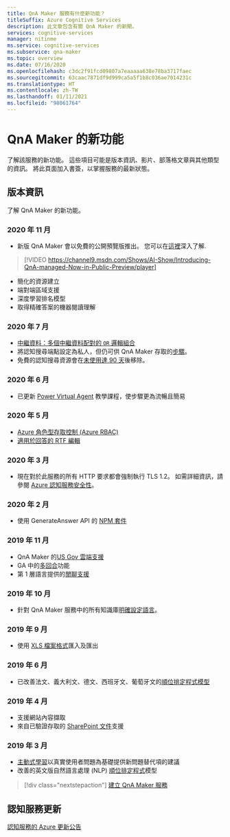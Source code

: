 ```yaml
---
title: QnA Maker 服務有什麼新功能？
titleSuffix: Azure Cognitive Services
description: 此文章包含有關 QnA Maker 的新聞。
services: cognitive-services
manager: nitinme
ms.service: cognitive-services
ms.subservice: qna-maker
ms.topic: overview
ms.date: 07/16/2020
ms.openlocfilehash: c3dc2f91fcd09807a7eaaaaa638e78ba3717faec
ms.sourcegitcommit: 63caac7871df9d999ca5a5f1b8c036ae7014231c
ms.translationtype: HT
ms.contentlocale: zh-TW
ms.lasthandoff: 01/11/2021
ms.locfileid: "98061764"
---
```

# <a name="whats-new-in-qna-maker"></a>QnA Maker 的新功能

了解該服務的新功能。 這些項目可能是版本資訊、影片、部落格文章與其他類型的資訊。 將此頁面加入書簽，以掌握服務的最新狀態。

## <a name="release-notes"></a>版本資訊

了解 QnA Maker 的新功能。

### <a name="november-2020"></a>2020 年 11 月

* 新版 QnA Maker 會以免費的公開預覽版推出。 您可以在[這裡](https://techcommunity.microsoft.com/t5/azure-ai/introducing-qna-maker-managed-now-in-public-preview/ba-p/1845575)深入了解.

> [!VIDEO https://channel9.msdn.com/Shows/AI-Show/Introducing-QnA-managed-Now-in-Public-Preview/player]
* 簡化的資源建立
* 端對端區域支援
* 深度學習排名模型
* 取得精確答案的機器閱讀理解
  
### <a name="july-2020"></a>2020 年 7 月

* [中繼資料：多個中繼資料配對的 `OR` 邏輯組合](how-to/metadata-generateanswer-usage.md#logical-or-using-strictfilterscompoundoperationtype-property)
* 將認知搜尋端點設定為私人，但仍可供 QnA Maker 存取的[步驟](how-to/set-up-qnamaker-service-azure.md#configuring-cognitive-search-as-a-private-endpoint-inside-a-vnet)。
* 免費的認知搜尋資源會在[未使用達 90 天](how-to/set-up-qnamaker-service-azure.md#inactivity-policy-for-free-search-resources)後移除。

### <a name="june-2020"></a>2020 年 6 月

* 已更新 [Power Virtual Agent](tutorials/integrate-with-power-virtual-assistant-fallback-topic.md) 教學課程，使步驟更為流暢且簡易

### <a name="may-2020"></a>2020 年 5 月

* [Azure 角色型存取控制 (Azure RBAC)](concepts/role-based-access-control.md)
* [適用於回答的 RTF 編輯](how-to/edit-knowledge-base.md#rich-text-editing-for-answer)

### <a name="march-2020"></a>2020 年 3 月

* 現在對於此服務的所有 HTTP 要求都會強制執行 TLS 1.2。 如需詳細資訊，請參閱 [Azure 認知服務安全性](../cognitive-services-security.md)。

### <a name="february-2020"></a>2020 年 2 月

* 使用 GenerateAnswer API 的 [NPM 套件](https://www.npmjs.com/package/@azure/cognitiveservices-qnamaker)

### <a name="november-2019"></a>2019 年 11 月

* QnA Maker 的[US Gov 雲端支援](../../azure-government/compare-azure-government-global-azure.md#guidance-for-developers)
* GA 中的[多回合](./how-to/multiturn-conversation.md)功能
* 第 1 層語言提供的[閒聊支援](./how-to/chit-chat-knowledge-base.md#language-support)

### <a name="october-2019"></a>2019 年 10 月

* 針對 QnA Maker 服務中的所有知識庫[明確設定語言](./index.yml)。

### <a name="september-2019"></a>2019 年 9 月

* 使用 [XLS 檔案格式](./index.yml)匯入及匯出

### <a name="june-2019"></a>2019 年 6 月

* 已改善法文、義大利文、德文、西班牙文、葡萄牙文的[順位排定程式模型](concepts/query-knowledge-base.md#ranker-process)

### <a name="april-2019"></a>2019 年 4 月

* 支援網站內容擷取
* 來自已驗證存取的 [SharePoint 文件](how-to/add-sharepoint-datasources.md)支援

### <a name="march-2019"></a>2019 年 3 月

* [主動式學習](how-to/improve-knowledge-base.md)以真實使用者問題為基礎提供新問題替代項的建議
* 改善的英文版自然語言處理 (NLP) [順位排定程式](concepts/query-knowledge-base.md#ranker-process)模型

> [!div class="nextstepaction"]
> [建立 QnA Maker 服務](how-to/set-up-qnamaker-service-azure.md)

## <a name="cognitive-service-updates"></a>認知服務更新

[認知服務的 Azure 更新公告](https://azure.microsoft.com/updates/?product=cognitive-services)
